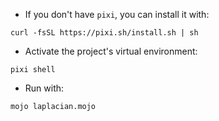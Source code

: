 * If you don't have `pixi`, you can install it with:
```
curl -fsSL https://pixi.sh/install.sh | sh
```
* Activate the project's virtual environment:
```
pixi shell
```
* Run with:
```
mojo laplacian.mojo
```